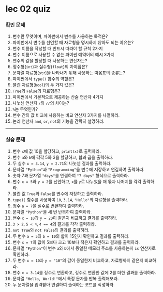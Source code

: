 # lec 02 quiz

### 확인 문제

1. 변수란 무엇이며, 파이썬에서 변수를 사용하는 목적은?
2. 파이썬에서 변수를 선언할 때 자료형을 명시하지 않아도 되는 이유는?
3. 변수 이름을 작성할 때 반드시 따라야 할 규칙 2가지
4. 변수 이름으로 사용할 수 없는 파이썬 예약어의 예시 3가지
5. 변수의 값을 할당할 때 사용하는 연산자는?
6. 정수형(`int`)과 실수형(`float`)의 차이점은?
7. 문자열 자료형(`str`)을 나타내기 위해 사용하는 따옴표의 종류는?
8. 파이썬에서 `type()` 함수의 역할은?
9. 불린 자료형(`bool`)의 두 가지 값은?
10. `True`와 `False`의 자료형은?
11. 파이썬에서 기본적으로 제공하는 산술 연산자 4가지
12. 나눗셈 연산자 `/`와 `//`의 차이는?
13. `%`는 무엇인가?
14. 변수 간의 값 비교에 사용하는 비교 연산자 3가지를 나열하라.
15. 논리 연산자 `and`, `or`, `not`의 기능을 간략히 설명하라.

---

### 실습 문제

1. 변수 `x`에 값 10을 할당하고, `print(x)`로 출력하라.
2. 변수 `a`와 `b`에 각각 5와 3을 할당하고, 합과 곱을 출력하라.
3. 두 실수 `x = 3.14`, `y = 2.71`의 나눗셈 결과를 출력하라.
4. 문자열 `"Python"`과 `"Programming"`을 변수에 저장하고 연결하여 출력하라.
5. 숫자 7과 문자열 `"days"`를 연결하여 `"7 days"` 형식으로 출력하라.
6. 변수 `x = 5`와 `y = 2`를 선언하고, `x`를 `y`로 나누었을 때 몫과 나머지를 각각 출력하라.
7. 불린 값 `True`와 `False`를 변수에 저장하고 출력하라.
8. `type()` 함수를 사용하여 `10`, `3.14`, `"Hello"`의 자료형을 출력하라.
9. 정수 `a = 7`을 실수로 변환하여 출력하라.
10. 문자열 `"Python"`을 세 번 반복하여 출력하라.
11. 변수 `x = 10`과 `y = 20`이 같은지 비교하고 결과를 출력하라.
12. `3 > 2`, `5 < 4`, `4 == 4`의 결과를 각각 출력하라.
13. `not True`와 `not False`의 결과를 출력하라.
14. 두 변수 `a = 5`와 `b = 10`의 합이 15인지 확인하고 결과를 출력하라.
15. 변수 `x = 7`의 값이 5보다 크고 10보다 작은지 확인하고 결과를 출력하라.
16. 문자열 `"Python"`이 변수 `a`와 `b`에서 동일한 메모리 주소를 사용하는지 `is` 연산자로 확인하라.
17. 두 변수 `x = 10`과 `y = "10"`의 값이 동일한지 비교하고, 자료형까지 같은지 비교하라.
18. 변수 `x = 3.14`를 정수로 변환하고, 정수로 변환한 값에 2를 더한 결과를 출력하라.
19. 문자열 `"Hello, World!"`에서 특정 문자를 반복 출력해보라.
20. 두 문자열을 입력받아 연결하여 출력하는 코드를 작성하라.
